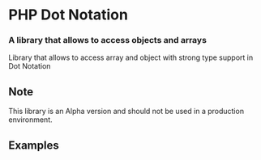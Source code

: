 # PHP Dot Notation
### A library that allows to access objects and arrays

Library that allows to access array and object with strong type support in Dot Notation

## Note
This library is an Alpha version and should not be used in a production environment.

## Examples
